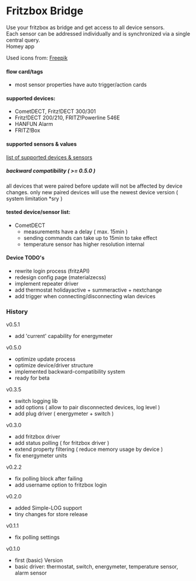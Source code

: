 # Fritzbox Bridge

Use your fritzbox as bridge and get access to all device sensors.<br>
Each sensor can be addressed individually and is synchronized via a single central query.
<br>Homey app

Used icons from: <a href="http://flaticon.com">Freepik</a>

#### flow card/tags
* most sensor properties have auto trigger/action cards

#### supported devices:
* CometDECT, Fritz!DECT 300/301
* Fritz!DECT 200/210, FRITZ!Powerline 546E
* HANFUN Alarm
* FRITZ!Box 

#### supported sensors & values
[list of supported devices & sensors](https://github.com/puschie286/fritzbox-bridge/wiki/Supported-devices-&-sensors) 

  
##### backward compatibility ( >= 0.5.0 )  
all devices that were paired before update will not be affected by device changes.
only new paired devices will use the newest device version ( system limitation *sry )

#### tested device/sensor list:
* CometDECT
  * measurements have a delay ( max. 15min )
  * sending commands can take up to 15min to take effect
  * temperature sensor has higher resolution internal
  
#### Device TODO's
* rewrite login process (fritzAPI)
* redesign config page (materialzecss)
* implement repeater driver
* add thermostat holidayactive + summeractive + nextchange
* add trigger when connecting/disconnecting wlan devices

### History

v0.5.1
* add 'current' capability for energymeter

v0.5.0
* optimize update process
* optimize device/driver structure
* implemented backward-compatibility system
* ready for beta

v0.3.5
* switch logging lib
* add options ( allow to pair disconnected devices, log level )
* add plug driver ( energymeter + switch )

v0.3.0
* add fritzbox driver
* add status polling ( for fritzbox driver )
* extend property filtering ( reduce memory usage by device )
* fix energymeter units

v0.2.2
* fix polling block after failing
* add username option to fritzbox login

v0.2.0
* added Simple-LOG support
* tiny changes for store release

v0.1.1
* fix polling settings

v0.1.0
* first (basic) Version
* basic driver: thermostat, switch, energymeter, temperature sensor, alarm sensor
